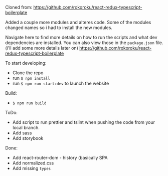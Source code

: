 Cloned from:
https://github.com/rokoroku/react-redux-typescript-boilerplate

Added a couple more modules and alteres code.
Some of the modules changed names so i had to install the new modules.

Navigate here to find more details on how to run the scripts and what dev dependencies are installed. You can also view those in the `package.json` file. (i'll add some more details later on)
https://github.com/rokoroku/react-redux-typescript-boilerplate

To start developing:
- Clone the repo
- run `$ npm install`
- run `$ npm run start:dev` to launch the website

Build:
- `$ npm run build`


ToDo:
* Add script to run prettier and tslint when pushing the code from your local branch.
* Add sass
* Add storybook

Done:
* Add react-router-dom - history (basically SPA
* Add normalized.css
* Add missing `types`
